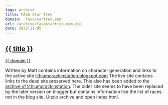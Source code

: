 ```yaml
---
tags: archive
title: FASA Star Trek
domain:  fasastartrek.com
url: /archive/fasastartrek.com.zip
date: 2022-11-05
---
```

## [{{ title }}]({{url}})
[{{ domain }}]({{url}})

Written by Matt contains information on character generation and links to the active site [lithiumcrackinstation.blogspot.com](https://lithiumcrackingstation.blogspot.com/) The live site contains links to the dead site preserved here. This also has been added to the [archive of lithiumcrackinstation](/archive/fasastartrek.com/lithiumcrackingstation/custom-character-generation-for-fasa.html). The older site seems to have been replaced by the later version on blogger but contains information like the list of races not in the blog site. Unzip archive and open index.html.

